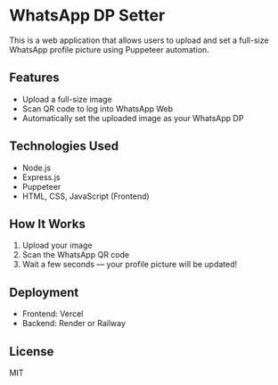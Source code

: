 # WhatsApp DP Setter

This is a web application that allows users to upload and set a full-size WhatsApp profile picture using Puppeteer automation.

## Features

- Upload a full-size image
- Scan QR code to log into WhatsApp Web
- Automatically set the uploaded image as your WhatsApp DP

## Technologies Used

- Node.js
- Express.js
- Puppeteer
- HTML, CSS, JavaScript (Frontend)

## How It Works

1. Upload your image
2. Scan the WhatsApp QR code
3. Wait a few seconds — your profile picture will be updated!

## Deployment

- Frontend: Vercel
- Backend: Render or Railway

## License

MIT
